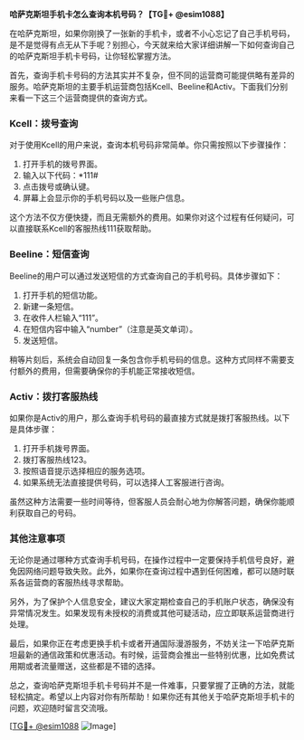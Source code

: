 **哈萨克斯坦手机卡怎么查询本机号码？【TG💪+ @esim1088】**

在哈萨克斯坦，如果你刚换了一张新的手机卡，或者不小心忘记了自己手机号码，是不是觉得有点无从下手呢？别担心，今天就来给大家详细讲解一下如何查询自己的哈萨克斯坦手机卡号码，让你轻松掌握方法。

首先，查询手机卡号码的方法其实并不复杂，但不同的运营商可能提供略有差异的服务。哈萨克斯坦的主要手机运营商包括Kcell、Beeline和Activ。下面我们分别来看一下这三个运营商提供的查询方式。

### Kcell：拨号查询

对于使用Kcell的用户来说，查询本机号码非常简单。你只需按照以下步骤操作：

1. 打开手机的拨号界面。
2. 输入以下代码：*111#
3. 点击拨号或确认键。
4. 屏幕上会显示你的手机号码以及一些账户信息。

这个方法不仅方便快捷，而且无需额外的费用。如果你对这个过程有任何疑问，可以直接联系Kcell的客服热线111获取帮助。

### Beeline：短信查询

Beeline的用户可以通过发送短信的方式查询自己的手机号码。具体步骤如下：

1. 打开手机的短信功能。
2. 新建一条短信。
3. 在收件人栏输入“111”。
4. 在短信内容中输入“number”（注意是英文单词）。
5. 发送短信。

稍等片刻后，系统会自动回复一条包含你手机号码的信息。这种方式同样不需要支付额外的费用，但需要确保你的手机能正常接收短信。

### Activ：拨打客服热线

如果你是Activ的用户，那么查询手机号码的最直接方式就是拨打客服热线。以下是具体步骤：

1. 打开手机拨号界面。
2. 拨打客服热线123。
3. 按照语音提示选择相应的服务选项。
4. 如果系统无法直接提供号码，可以选择人工客服进行咨询。

虽然这种方法需要一些时间等待，但客服人员会耐心地为你解答问题，确保你能顺利获取自己的号码。

### 其他注意事项

无论你是通过哪种方式查询手机号码，在操作过程中一定要保持手机信号良好，避免因网络问题导致失败。此外，如果你在查询过程中遇到任何困难，都可以随时联系各运营商的客服热线寻求帮助。

另外，为了保护个人信息安全，建议大家定期检查自己的手机账户状态，确保没有异常情况发生。如果发现有未授权的消费或其他可疑活动，应立即联系运营商进行处理。

最后，如果你正在考虑更换手机卡或者开通国际漫游服务，不妨关注一下哈萨克斯坦最新的通信政策和优惠活动。有时候，运营商会推出一些特别优惠，比如免费试用期或者流量赠送，这些都是不错的选择。

总之，查询哈萨克斯坦手机卡号码并不是一件难事，只要掌握了正确的方法，就能轻松搞定。希望以上内容对你有所帮助！如果你还有其他关于哈萨克斯坦手机卡的问题，欢迎随时留言交流哦。

[[TG💪+ @esim1088](https://t.me/s/esim1088) ![Image](https://i.postimg.cc/4NQfJmqS/Snipaste-2025-05-13-00-14-12.png)]